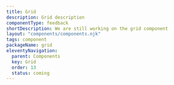```yaml
---
title: Grid
description: Grid description
componentType: feedback
shortDescription: We are still working on the grid component
layout: "components/components.njk"
tags: component
packageName: grid
eleventyNavigation:
  parent: Components
  key: Grid
  order: 13
  status: coming
---
```


